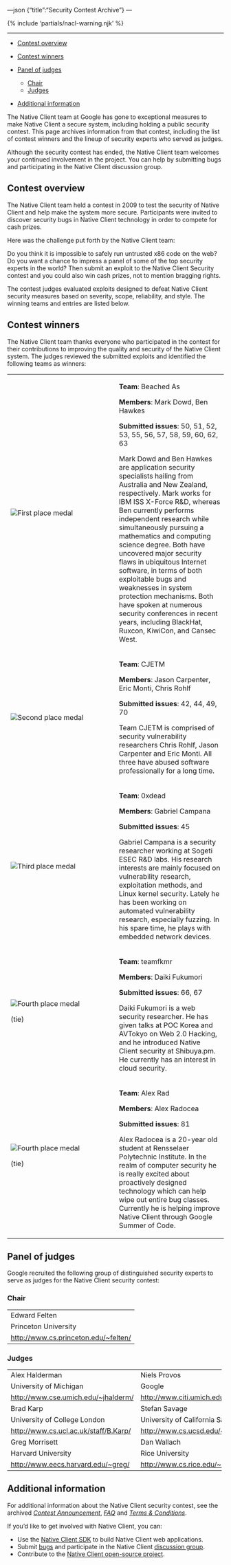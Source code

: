 —json {“title”:“Security Contest Archive”} —

{% include ‘partials/nacl-warning.njk’ %}

------------------------------------------------------------------------

-   <a href="#contest-overview" id="id2" class="reference internal">Contest overview</a>
-   <a href="#contest-winners" id="id3" class="reference internal">Contest winners</a>
-   <a href="#panel-of-judges" id="id4" class="reference internal">Panel of judges</a>

    -   <a href="#chair" id="id5" class="reference internal">Chair</a>
    -   <a href="#judges" id="id6" class="reference internal">Judges</a>

-   <a href="#additional-information" id="id7" class="reference internal">Additional information</a>

The Native Client team at Google has gone to exceptional measures to make Native Client a secure system, including holding a public security contest. This page archives information from that contest, including the list of contest winners and the lineup of security experts who served as judges.

Although the security contest has ended, the Native Client team welcomes your continued involvement in the project. You can help by submitting bugs and participating in the Native Client discussion group.

Contest overview
----------------

The Native Client team held a contest in 2009 to test the security of Native Client and help make the system more secure. Participants were invited to discover security bugs in Native Client technology in order to compete for cash prizes.

Here was the challenge put forth by the Native Client team:

Do you think it is impossible to safely run untrusted x86 code on the web? Do you want a chance to impress a panel of some of the top security experts in the world? Then submit an exploit to the Native Client Security contest and you could also win cash prizes, not to mention bragging rights.

The contest judges evaluated exploits designed to defeat Native Client security measures based on severity, scope, reliability, and style. The winning teams and entries are listed below.

<span id="id1"></span>Contest winners
-------------------------------------

The Native Client team thanks everyone who participated in the contest for their contributions to improving the quality and security of the Native Client system. The judges reviewed the submitted exploits and identified the following teams as winners:

<table><colgroup><col style="width: 50%" /><col style="width: 50%" /></colgroup><tbody><tr class="odd"><td><img src="/docs/native-client/images/medal-64_1st.png" alt="First place medal" class="first last" /></td><td><p><strong>Team</strong>: Beached As</p><p><strong>Members</strong>: Mark Dowd, Ben Hawkes</p><p><strong>Submitted issues</strong>: 50, 51, 52, 53, 55, 56, 57, 58, 59, 60, 62, 63</p><p>Mark Dowd and Ben Hawkes are application security specialists hailing from Australia and New Zealand, respectively. Mark works for IBM ISS X-Force R&amp;D, whereas Ben currently performs independent research while simultaneously pursuing a mathematics and computing science degree. Both have uncovered major security flaws in ubiquitous Internet software, in terms of both exploitable bugs and weaknesses in system protection mechanisms. Both have spoken at numerous security conferences in recent years, including BlackHat, Ruxcon, KiwiCon, and Cansec West.</p></td></tr><tr class="even"><td><img src="/docs/native-client/images/medal-64_2nd.png" alt="Second place medal" class="first last" /></td><td><p><strong>Team</strong>: CJETM</p><p><strong>Members</strong>: Jason Carpenter, Eric Monti, Chris Rohlf</p><p><strong>Submitted issues</strong>: 42, 44, 49, 70</p><p>Team CJETM is comprised of security vulnerability researchers Chris Rohlf, Jason Carpenter and Eric Monti. All three have abused software professionally for a long time.</p></td></tr><tr class="odd"><td><img src="/docs/native-client/images/medal-64_3rd.png" alt="Third place medal" class="first last" /></td><td><p><strong>Team</strong>: 0xdead</p><p><strong>Members</strong>: Gabriel Campana</p><p><strong>Submitted issues</strong>: 45</p><p>Gabriel Campana is a security researcher working at Sogeti ESEC R&amp;D labs. His research interests are mainly focused on vulnerability research, exploitation methods, and Linux kernel security. Lately he has been working on automated vulnerability research, especially fuzzing. In his spare time, he plays with embedded network devices.</p></td></tr><tr class="even"><td><img src="/docs/native-client/images/medal-64_4th.png" alt="Fourth place medal" class="first" /><p>(tie)</p></td><td><p><strong>Team</strong>: teamfkmr</p><p><strong>Members</strong>: Daiki Fukumori</p><p><strong>Submitted issues</strong>: 66, 67</p><p>Daiki Fukumori is a web security researcher. He has given talks at POC Korea and AVTokyo on Web 2.0 Hacking, and he introduced Native Client security at Shibuya.pm. He currently has an interest in cloud security.</p></td></tr><tr class="odd"><td><img src="/docs/native-client/images/medal-64_4th.png" alt="Fourth place medal" class="first" /><p>(tie)</p></td><td><p><strong>Team</strong>: Alex Rad</p><p><strong>Members</strong>: Alex Radocea</p><p><strong>Submitted issues</strong>: 81</p><p>Alex Radocea is a 20-year old student at Rensselaer Polytechnic Institute. In the realm of computer security he is really excited about proactively designed technology which can help wipe out entire bug classes. Currently he is helping improve Native Client through Google Summer of Code.</p></td></tr></tbody></table>

<span id="contest-judges"></span>Panel of judges
------------------------------------------------

Google recruited the following group of distinguished security experts to serve as judges for the Native Client security contest:

### Chair

<table><tbody><tr class="odd"><td>Edward Felten</td></tr><tr class="even"><td>Princeton University</td></tr><tr class="odd"><td><a href="http://www.cs.princeton.edu/~felten/" class="reference external">http://www.cs.princeton.edu/~felten/</a></td></tr></tbody></table>

### Judges

<table style="width:99%;"><colgroup><col style="width: 33%" /><col style="width: 33%" /><col style="width: 33%" /></colgroup><tbody><tr class="odd"><td>Alex Halderman</td><td>Niels Provos</td><td>Bennet Yee</td></tr><tr class="even"><td>University of Michigan</td><td>Google</td><td>Google</td></tr><tr class="odd"><td><a href="http://www.cse.umich.edu/~jhalderm/" class="reference external">http://www.cse.umich.edu/~jhalderm/</a></td><td><a href="http://www.citi.umich.edu/u/provos/" class="reference external">http://www.citi.umich.edu/u/provos/</a></td><td><a href="http://www.bennetyee.org/" class="reference external">http://www.bennetyee.org/</a></td></tr><tr class="even"><td>Brad Karp</td><td>Stefan Savage</td><td>Nickolai Zeldovich</td></tr><tr class="odd"><td>University of College London</td><td>University of California San Diego</td><td>MIT</td></tr><tr class="even"><td><a href="http://www.cs.ucl.ac.uk/staff/B.Karp/" class="reference external">http://www.cs.ucl.ac.uk/staff/B.Karp/</a></td><td><a href="http://www.cs.ucsd.edu/~savage" class="reference external">http://www.cs.ucsd.edu/~savage</a></td><td><a href="http://people.csail.mit.edu/nickolai/" class="reference external">http://people.csail.mit.edu/nickolai/</a></td></tr><tr class="odd"><td>Greg Morrisett</td><td>Dan Wallach</td><td><div class="first last"> </div></td></tr><tr class="even"><td>Harvard University</td><td>Rice University</td><td><div class="first last"> </div></td></tr><tr class="odd"><td><a href="http://www.eecs.harvard.edu/~greg/" class="reference external">http://www.eecs.harvard.edu/~greg/</a></td><td><a href="http://www.cs.rice.edu/~dwallach/" class="reference external">http://www.cs.rice.edu/~dwallach/</a></td><td><div class="first last"> </div></td></tr></tbody></table>

Additional information
----------------------

For additional information about the Native Client security contest, see the archived <a href="/docs/native-client/community/security-contest/contest-announcement" class="reference internal"><em>Contest Announcement</em></a>, <a href="/docs/native-client/community/security-contest/contest-faq" class="reference internal"><em>FAQ</em></a> and <a href="/docs/native-client/community/security-contest/contest-terms" class="reference internal"><em>Terms &amp; Conditions</em></a>.

If you’d like to get involved with Native Client, you can:

-   Use the <a href="/docs/native-client/sdk/download" class="reference external">Native Client SDK</a> to build Native Client web applications.
-   Submit <a href="http://code.google.com/p/nativeclient/issues/list" class="reference external">bugs</a> and participate in the Native Client <a href="http://groups.google.com/group/native-client-discuss" class="reference external">discussion group</a>.
-   Contribute to the <a href="http://code.google.com/p/nativeclient/" class="reference external">Native Client open-source project</a>.
